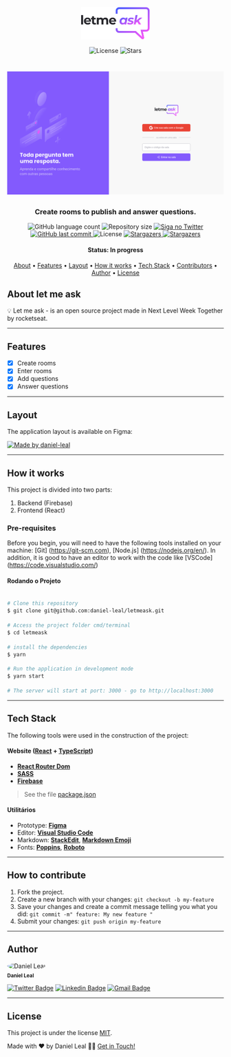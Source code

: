 <p align="center">
  <img alt="Letmeask" src=".github/logo.svg" width="160px">
</p>

<p align="center">
  <img  src="https://img.shields.io/static/v1?label=license&message=MIT&color=5965E0&labelColor=835AFD" alt="License">
  <img src="https://img.shields.io/github/stars/daniel-leal/letmeask?label=stars&message=MIT&color=5965E0&labelColor=835AFD" alt="Stars">
</p>

<h1 align="center">
    <img alt="Letmeask" title="Letmeask" src=".github/cover.svg" />
</h1>

<h3 align="center">
    Create rooms to publish and answer questions.
</h3>

<p align="center">
  <img alt="GitHub language count" src="https://img.shields.io/github/languages/count/daniel-leal/letmeask?color=%2304D361">

  <img alt="Repository size" src="https://img.shields.io/github/repo-size/daniel-leal/letmeask">

  <a href="https://www.twitter.com/daniel_leal1/">
    <img alt="Siga no Twitter" src="https://img.shields.io/twitter/url?url=https%3A%2F%2Fgithub.com%2Fdaniel-leal%2Fletmeask">
  </a>
  
  <a href="https://github.com/daniel-leal/letmeask/commits/master">
    <img alt="GitHub last commit" src="https://img.shields.io/github/last-commit/daniel-leal/letmeask">
  </a>
    
   <img alt="License" src="https://img.shields.io/badge/license-MIT-brightgreen">
   <a href="https://github.com/daniel-leal/letmeask/stargazers">
    <img alt="Stargazers" src="https://img.shields.io/github/stars/daniel-leal/letmeask?style=social">
  </a>

  <a href="https://blog.rocketseat.com.br/">
    <img alt="Stargazers" src="https://img.shields.io/badge/Blog-Rocketseat-%237159c1?style=flat&logo=ghost">
    </a> 
</p>

<h4 align="center"> 
	 Status: In progress
</h4>

<p align="center">
 <a href="#about">About</a> •
 <a href="#features">Features</a> •
 <a href="#layout">Layout</a> • 
 <a href="#how-it-works">How it works</a> • 
 <a href="#tech-stack">Tech Stack</a> • 
 <a href="#contributors">Contributors</a> • 
 <a href="#author">Author</a> • 
 <a href="#user-content-license">License</a>

</p>

## About let me ask

💡 Let me ask - is an open source project made in Next Level Week Together by rocketseat.

---

## Features

- [x] Create rooms
- [x] Enter rooms
- [x] Add questions
- [x] Answer questions

---

## Layout

The application layout is available on Figma:

<a href="https://www.figma.com/file/aJlXp6t9uFkuXzjggwAIW7/Letmeask?node-id=0%3A1">
  <img alt="Made by daniel-leal" src="https://img.shields.io/badge/Acessar%20Layout%20-Figma-%2304D361">
</a>

---

## How it works

This project is divided into two parts:

1. Backend (Firebase)
2. Frontend (React)

### Pre-requisites

Before you begin, you will need to have the following tools installed on your machine:
[Git] (https://git-scm.com), [Node.js] (https://nodejs.org/en/).
In addition, it is good to have an editor to work with the code like [VSCode] (https://code.visualstudio.com/)

#### Rodando o Projeto

```bash

# Clone this repository
$ git clone git@github.com:daniel-leal/letmeask.git

# Access the project folder cmd/terminal
$ cd letmeask

# install the dependencies
$ yarn

# Run the application in development mode
$ yarn start

# The server will start at port: 3000 - go to http://localhost:3000

```

---

## Tech Stack

The following tools were used in the construction of the project:

#### **Website** ([React](https://reactjs.org/) + [TypeScript](https://www.typescriptlang.org/))

- **[React Router Dom](https://github.com/ReactTraining/react-router/tree/master/packages/react-router-dom)**
- **[SASS](https://www.npmjs.com/package/sass)**
- **[Firebase](https://firebase.google.com/docs/web/setup?hl=pt-br)**

> See the file [package.json](https://github.com/daniel-leal/letmeask/blob/master/web/package.json)

#### [](https://github.com/danieletmeask/Ecoleta#utilit%C3%A1rios)**Utilitários**

- Prototype: **[Figma](https://www.figma.com/)**
- Editor: **[Visual Studio Code](https://code.visualstudio.com/)**
- Markdown: **[StackEdit](https://stackedit.io/)**, **[Markdown Emoji](https://gist.github.com/rxaviers/7360908)**
- Fonts: **[Poppins](https://fonts.google.com/specimen/Poppins)**, **[Roboto](https://fonts.google.com/specimen/Roboto)**

---

## How to contribute

1. Fork the project.
2. Create a new branch with your changes: `git checkout -b my-feature`
3. Save your changes and create a commit message telling you what you did: `git commit -m" feature: My new feature "`
4. Submit your changes: `git push origin my-feature`

---

## Author

 <img style="border-radius: 50%;" src="https://avatars.githubusercontent.com/u/3511128?v=4" width="100px;" alt="Daniel Leal"/>
 <br />
 <sub><b>Daniel Leal</b></sub>
 <br />

[![Twitter Badge](https://img.shields.io/badge/-@daniel_leal1-1ca0f1?style=flat-square&labelColor=1ca0f1&logo=twitter&logoColor=white&link=https://twitter.com/daniel-leal)](https://twitter.com/daniel-leal) [![Linkedin Badge](https://img.shields.io/badge/-Daniel-blue?style=flat-square&logo=Linkedin&logoColor=white&link=https:https://www.linkedin.com/in/daniel-borges-leal-58198087/)](https://www.linkedin.com/in/daniel-leal/)
[![Gmail Badge](https://img.shields.io/badge/-danielleal94@gmail.com-c14438?style=flat-square&logo=Gmail&logoColor=white&link=mailto:danielleal94@gmail.com)](mailto:daniel-leal@gmail.com)

---

## License

This project is under the license [MIT](./LICENSE).

Made with ❤ by Daniel Leal 👋🏽 [Get in Touch!](https://www.linkedin.com/in/daniel-borges-leal-58198087/)
